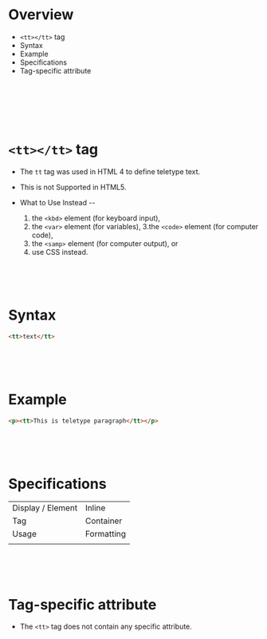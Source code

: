 # Overview

- `<tt></tt>` tag
- Syntax
- Example
- Specifications
- Tag-specific attribute

&nbsp;

&nbsp;

&nbsp;

# `<tt></tt>` tag

- The `tt` tag was used in HTML 4 to define teletype text.

- This is not Supported in HTML5.

- What to Use Instead --

  1. the `<kbd>` element (for keyboard input),
  2. the `<var>` element (for variables),
     3.the `<code>` element (for computer code),
  3. the `<samp>` element (for computer output),
     or
  4. use CSS instead.

&nbsp;

&nbsp;

# Syntax

```html
<tt>text</tt>
```

&nbsp;

&nbsp;

# Example

```html
<p><tt>This is teletype paragraph</tt></p>
```

&nbsp;

&nbsp;

# Specifications

|                   |            |
| ----------------- | ---------- |
| Display / Element | Inline     |
| Tag               | Container  |
| Usage             | Formatting |
|                   |            |

&nbsp;

&nbsp;

# Tag-specific attribute

- The `<tt>` tag does not contain any specific attribute.

